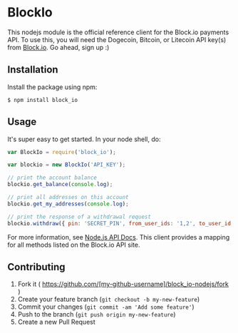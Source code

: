 # BlockIo

This nodejs module is the official reference client for the Block.io payments API. To use this, you will need the Dogecoin, Bitcoin, or Litecoin API key(s) from <a href="https://block.io" target="_blank">Block.io</a>. Go ahead, sign up :)

## Installation

Install the package using npm:

    $ npm install block_io

## Usage

It's super easy to get started. In your node shell, do:

```javascript
var BlockIo = require('block_io');

var blockio = new BlockIo('API_KEY');

// print the account balance
blockio.get_balance(console.log);

// print all addresses on this account
blockio.get_my_addresses(console.log);

// print the response of a withdrawal request
blockio.withdraw({ pin: 'SECRET_PIN', from_user_ids: '1,2', to_user_id: '0', amount: '50.0' }, console.log);
```

For more information, see [Node.js API Docs](https://block.io/api/nodejs). This client provides a mapping for all methods listed on the Block.io API site.

## Contributing

1. Fork it ( https://github.com/[my-github-username]/block_io-nodejs/fork )
2. Create your feature branch (`git checkout -b my-new-feature`)
3. Commit your changes (`git commit -am 'Add some feature'`)
4. Push to the branch (`git push origin my-new-feature`)
5. Create a new Pull Request
